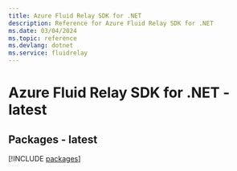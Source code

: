 ```yaml
---
title: Azure Fluid Relay SDK for .NET
description: Reference for Azure Fluid Relay SDK for .NET
ms.date: 03/04/2024
ms.topic: reference
ms.devlang: dotnet
ms.service: fluidrelay
---
```

# Azure Fluid Relay SDK for .NET - latest
## Packages - latest
[!INCLUDE [packages](fluid-relay-index.md)]